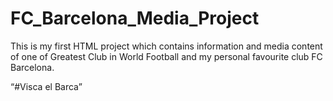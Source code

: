 # FC_Barcelona_Media_Project

This is my first HTML project which contains information and media content of one of Greatest Club in World Football and my personal favourite club FC Barcelona.

“#Visca el Barca”
